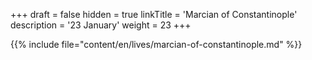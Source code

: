 +++
draft = false
hidden = true
linkTitle = 'Marcian of Constantinople'
description = '23 January'
weight = 23
+++

{{% include file="content/en/lives/marcian-of-constantinople.md" %}}
